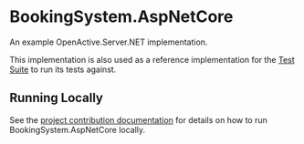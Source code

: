 ﻿# BookingSystem.AspNetCore

An example OpenActive.Server.NET implementation.

This implementation is also used as a reference implementation for the [Test Suite](https://github.com/openactive/openactive-test-suite) to run its tests against.

## Running Locally

See the [project contribution documentation](/CONTRIBUTING.md) for details on how to run BookingSystem.AspNetCore locally.
